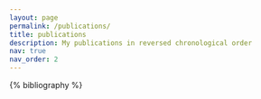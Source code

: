 ```yaml
---
layout: page
permalink: /publications/
title: publications
description: My publications in reversed chronological order
nav: true
nav_order: 2
---
```


<!-- _pages/publications.md -->
<div class="publications">

{% bibliography %}

</div>

